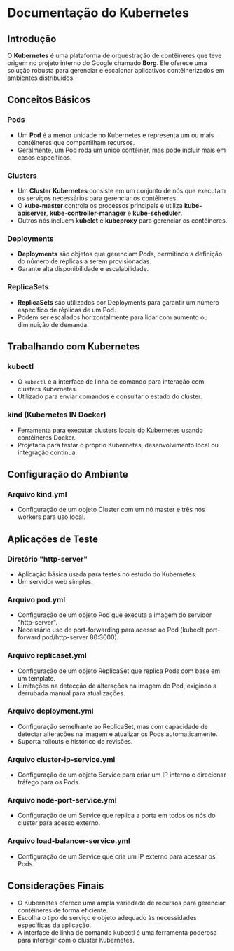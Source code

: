 # Documentação do Kubernetes

## Introdução

O **Kubernetes** é uma plataforma de orquestração de contêineres que teve origem no projeto interno do Google chamado **Borg**. Ele oferece uma solução robusta para gerenciar e escalonar aplicativos contêinerizados em ambientes distribuídos.

## Conceitos Básicos

### Pods

- Um **Pod** é a menor unidade no Kubernetes e representa um ou mais contêineres que compartilham recursos.
- Geralmente, um Pod roda um único contêiner, mas pode incluir mais em casos específicos.

### Clusters

- Um **Cluster Kubernetes** consiste em um conjunto de nós que executam os serviços necessários para gerenciar os contêineres.
- O **kube-master** controla os processos principais e utiliza **kube-apiserver**, **kube-controller-manager** e **kube-scheduler**.
- Outros nós incluem **kubelet** e **kubeproxy** para gerenciar os contêineres.

### Deployments

- **Deployments** são objetos que gerenciam Pods, permitindo a definição do número de réplicas a serem provisionadas.
- Garante alta disponibilidade e escalabilidade.

### ReplicaSets

- **ReplicaSets** são utilizados por Deployments para garantir um número específico de réplicas de um Pod.
- Podem ser escalados horizontalmente para lidar com aumento ou diminuição de demanda.

## Trabalhando com Kubernetes

### kubectl

- O `kubectl` é a interface de linha de comando para interação com clusters Kubernetes.
- Utilizado para enviar comandos e consultar o estado do cluster.

### kind (Kubernetes IN Docker)

- Ferramenta para executar clusters locais do Kubernetes usando contêineres Docker.
- Projetada para testar o próprio Kubernetes, desenvolvimento local ou integração contínua.

## Configuração do Ambiente

### Arquivo kind.yml

- Configuração de um objeto Cluster com um nó master e três nós workers para uso local.

## Aplicações de Teste

### Diretório "http-server"

- Aplicação básica usada para testes no estudo do Kubernetes.
- Um servidor web simples.

### Arquivo pod.yml

- Configuração de um objeto Pod que executa a imagem do servidor "http-server".
- Necessário uso de port-forwarding para acesso ao Pod (kubeclt port-forward pod/http-server 80:3000).

### Arquivo replicaset.yml

- Configuração de um objeto ReplicaSet que replica Pods com base em um template.
- Limitações na detecção de alterações na imagem do Pod, exigindo a derrubada manual para atualizações.

### Arquivo deployment.yml

- Configuração semelhante ao ReplicaSet, mas com capacidade de detectar alterações na imagem e atualizar os Pods automaticamente.
- Suporta rollouts e histórico de revisões.

### Arquivo cluster-ip-service.yml

- Configuração de um objeto Service para criar um IP interno e direcionar tráfego para os Pods.

### Arquivo node-port-service.yml

- Configuração de um Service que replica a porta em todos os nós do cluster para acesso externo.

### Arquivo load-balancer-service.yml

- Configuração de um Service que cria um IP externo para acessar os Pods.

## Considerações Finais

- O Kubernetes oferece uma ampla variedade de recursos para gerenciar contêineres de forma eficiente.
- Escolha o tipo de serviço e objeto adequado às necessidades específicas da aplicação.
- A interface de linha de comando kubectl é uma ferramenta poderosa para interagir com o cluster Kubernetes.
